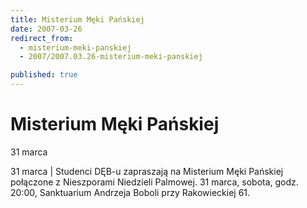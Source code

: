 ```yaml
---
title: Misterium Męki Pańskiej
date: 2007-03-26
redirect_from: 
  - misterium-meki-panskiej
  - 2007/2007.03.26-misterium-meki-panskiej

published: true
---
```




# Misterium Męki Pańskiej

<time>31 marca</time>

31 marca | Studenci DĘB-u zapraszają na Misterium Męki Pańskiej połączone z Nieszporami
Niedzieli Palmowej. 31 marca, sobota, godz. 20:00, Sanktuarium Andrzeja Boboli przy
Rakowieckiej 61.



<!--CONTENT FROM OLD SERVER (jos before 2013): 31 marca | Studenci DĘB-u zapraszają na Misterium Męki Pańskiej połączone z Nieszporami
Niedzieli Palmowej. 31 marca, sobota, godz. 20:00, Sanktuarium Andrzeja Boboli przy
Rakowieckiej 61.


-->

<!--{{json:{"created_date":"2007-03-26 12:22:59","publish_down":"0000-00-00 00:00:00","id":"477"}}}-->